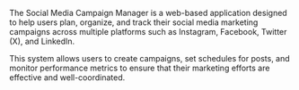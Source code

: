 The Social Media Campaign Manager is a web-based application designed to help users plan, organize, and track their social media marketing campaigns across multiple platforms such as Instagram, Facebook, Twitter (X), and LinkedIn.

This system allows users to create campaigns, set schedules for posts, and monitor performance metrics to ensure that their marketing efforts are effective and well-coordinated.
